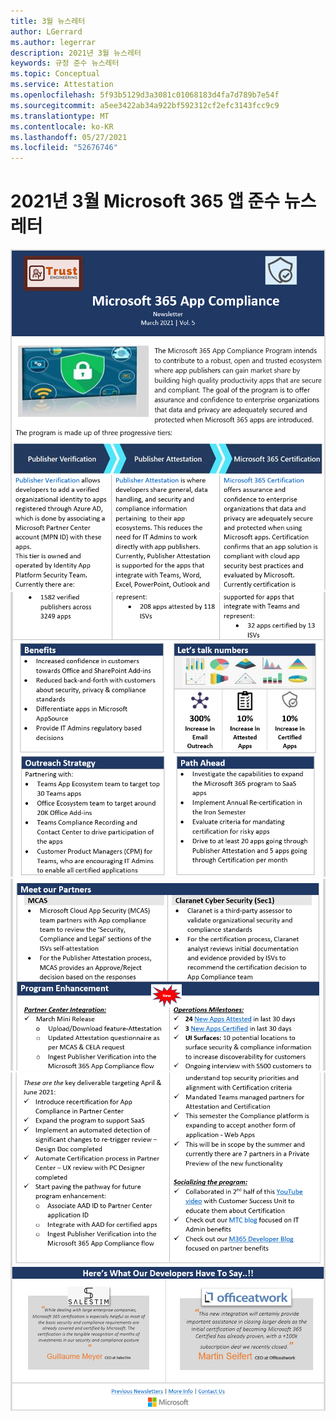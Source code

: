 ```yaml
---
title: 3월 뉴스레터
author: LGerrard
ms.author: legerrar
description: 2021년 3월 뉴스레터
keywords: 규정 준수 뉴스레터
ms.topic: Conceptual
ms.service: Attestation
ms.openlocfilehash: 5f93b5129d3a3081c01068183d4fa7d789b7e54f
ms.sourcegitcommit: a5ee3422ab34a922bf592312cf2efc3143fcc9c9
ms.translationtype: MT
ms.contentlocale: ko-KR
ms.lasthandoff: 05/27/2021
ms.locfileid: "52676746"
---
```

# <a name="march-2021-microsoft-365-app-compliance-newsletter"></a>2021년 3월 Microsoft 365 앱 준수 뉴스레터

![3월 ](../media/March1.PNG)
 ![ 1일 2일 ](../media/March2.PNG)
 ![ 3월 ](../media/March3.PNG)
 ![ 3일 4일](../media/March4.PNG)
